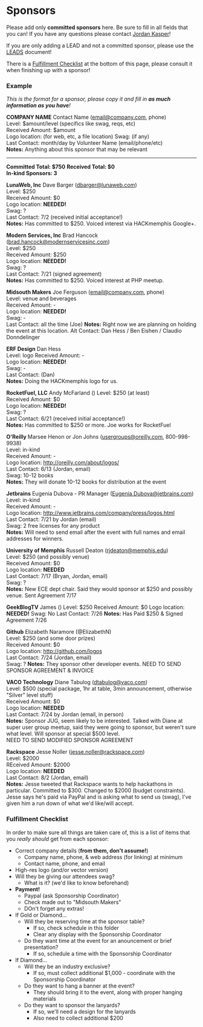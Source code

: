 Sponsors
====

Please add only __committed sponsors__ here. Be sure to fill in all fields that you can! If you have any questions please contact [Jordan Kasper](http://twitter.com/jakerella)!

If you are only adding a LEAD and not a committed sponsor, please use the [LEADS](https://github.com/HackMemphis/HM-Planning/blob/master/sponsorships/leads.md) document!

There is a [Fulfillment Checklist](#fulfillment) at the bottom of this page, please consult it when finishing up with a sponsor!

### Example

_This is the format for a sponsor, please copy it and fill in __as much information as you have__!_
    
__COMPANY NAME__ Contact Name (email@company.com, phone)  
Level: $amount/level (specifics like swag, reqs, etc)  
Received Amount: $amount  
Logo location: (for web, etc, a file location)
Swag: (if any)  
Last Contact: month/day by Volunteer Name (email/phone/etc)  
__Notes:__ Anything about this sponsor that may be relevant

---

__Committed Total: $750__
__Received Total: $0__  
__In-kind Sponsors: 3__

__LunaWeb, Inc__ Dave Barger (dbarger@lunaweb.com)  
Level: $250  
Received Amount: $0  
Logo location: __NEEDED!__  
Swag: ?  
Last Contact: 7/2 (received initial acceptance!)  
__Notes:__ Has committed to $250. Voiced interest via HACKmemphis Google+.

__Modern Services, Inc__ Brad Hancock (brad.hancock@modernservicesinc.com)  
Level: $250  
Received Amount: $250  
Logo location: __NEEDED!__  
Swag: ?  
Last Contact: 7/21 (signed agreement)  
__Notes:__ Has committed to $250. Voiced interest at PHP meetup.

__Midsouth Makers__ Joe Ferguson (email@company.com, phone)  
Level: venue and beverages  
Received Amount: -  
Logo location: __NEEDED!__  
Swag: -  
Last Contact: all the time (Joe)
__Notes:__ Right now we are planning on holding the event at this location. Alt Contact: Dan Hess / Ben Eishen / Claudio Donndelinger

__ERF Design__ Dan Hess  
Level: logo
Received Amount: -  
Logo location: __NEEDED!__  
Swag: -  
Last Contact: (Dan)  
__Notes:__ Doing the HACKmemphis logo for us.

__RocketFuel, LLC__ Andy McFarland ()
Level: $250 (at least)  
Received Amount: $0  
Logo location: __NEEDED!__  
Swag: ?  
Last Contact: 6/21 (received initial acceptance!)  
__Notes:__ Has committed to $250 or more. Joe works for RocketFuel

__O'Reilly__ Marsee Henon or Jon Johns (usergroups@oreilly.com, 800-998-9938)  
Level: in-kind  
Received Amount: -  
Logo location: http://oreilly.com/about/logos/  
Last Contact: 6/13 (Jordan, email)  
Swag: 10-12 books  
__Notes:__ They will donate 10-12 books for distribution at the event

__Jetbrains__ Eugenia Dubova - PR Manager (Eugenia.Dubova@jetbrains.com)  
Level: in-kind  
Received Amount: -  
Logo location: http://www.jetbrains.com/company/press/logos.html  
Last Contact: 7/21 by Jordan (email)  
Swag: 2 free licenses for any product  
__Notes:__ Will need to send email after the event with full names and email addresses for winners.


__University of Memphis__ Russell Deaton (rjdeaton@memphis.edu)  
Level: $250 (and possibly venue)  
Received Amount: $0  
Logo location: __NEEDED__  
Last Contact: 7/17 (Bryan, Jordan, email)  
Swag: ?  
__Notes:__ New ECE dept chair.  Said they would sponsor at $250 and possibly venue. Sent Agreement 7/17


__GeekBlogTV__ James ()
Level: $250
Received Amount: $0
Logo location: __NEEDED!__
Swag: No
Last Contact: 7/26
__Notes:__ Has Paid $250 & Signed Agreement 7/26


__Github__ Elizabeth Naramore (@ElizabethN)  
Level: $250 (and some door prizes)  
Received Amount: $0  
Logo location: http://github.com/logos  
Last Contact: 7/24 (Jordan, email)  
Swag: ?
__Notes:__ They sponsor other developer events. NEED TO SEND SPONSOR AGREEMENT & INVOICE


__VACO Technology__ Diane Tabulog (dtabulog@vaco.com)    
Level: $500 (special package, 1hr at table, 3min announcement, otherwise "Silver" level stuff)  
Received Amount: $0  
Logo location: __NEEDED__  
Last Contact: 7/24 by Jordan (email, in person)  
__Notes:__ Sponsor JUG, seem likely to be interested. Talked with Diane at super user group meetup, said they were going to sponsor, but weren't sure what level. Will sponsor at special $500 level.  
NEED TO SEND MODIFIED SPONSOR AGREEMENT


__Rackspace__ Jesse Noller (jesse.noller@rackspace.com)  
Level: $2000  
REceived Amount: $2000  
Logo location: __NEEDED__  
Last Contact: 8/2 (Jordan, email)  
__Notes:__ Jesse tweeted that Rackspace wants to help hackathons in particular. Committed to $300. Changed to $2000 (budget constraints). Jesse says he's paid via PayPal and is asking what to send us (swag), I've given him a run down of what we'd like/will accept.


### <a href="fulfillment"></a>Fulfillment Checklist

In order to make sure all things are taken care of, this is a list of items that you _really should_ get from each sponsor:

* Correct company details (__from them, don't assume!__)
  * Company name, phone, & web address (for linking) at minimum
  * Contact name, phone, and email
* High-res logo (and/or vector version)
* Will they be giving our attendees swag?
  * What is it? (we'd like to know beforehand)
* __Payment!__
  * Paypal (ask Sponsorship Coordinator)
  * Check made out to "Midsouth Makers"
  * DOn't forget any extras!
* If Gold or Diamond...
  * Will they be reserving time at the sponsor table?
    * If so, check schedule in this folder
    * Clear any display with the Sponsorship Coordinator
  * Do they want time at the event for an anouncement or brief presentation?
    * If so, schedule a time with the Sponsorship Coordinator
* If Diamond...
  * Will they be an industry exclusive?
    * If so, must collect additional $1,000 - coordinate with the Sponsorship Coordinator
  * Do they want to hang a banner at the event?
    * They should bring it to the event, along with proper hanging materials
  * Do they want to sponsor the lanyards?
    * If so, we'll need a design for the lanyards
    * Also need to collect additional $200
